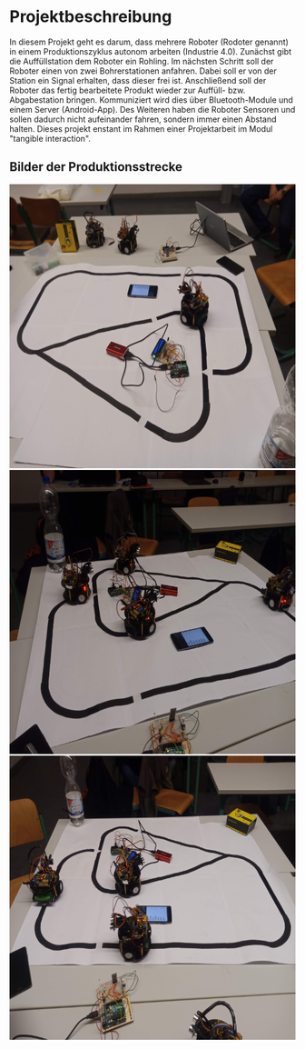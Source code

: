 # Projektbeschreibung
In diesem Projekt geht es darum, dass mehrere Roboter (Rodoter genannt) in einem Produktionszyklus autonom arbeiten (Industrie 4.0). Zunächst gibt die Auffüllstation dem Roboter ein Rohling. Im nächsten Schritt soll der Roboter einen von zwei Bohrerstationen anfahren. Dabei soll er von der Station ein Signal erhalten, dass dieser frei ist. Anschließend soll der Roboter das fertig bearbeitete Produkt wieder zur Auffüll- bzw. Abgabestation bringen.
Kommuniziert wird dies über Bluetooth-Module und einem Server (Android-App). Des Weiteren haben die Roboter Sensoren und sollen dadurch nicht aufeinander fahren, sondern immer einen Abstand halten. Dieses projekt enstant im Rahmen einer Projektarbeit im Modul "tangible interaction".

## Bilder der Produktionsstrecke
<img src="/image/Produktionsstrecke02.jpg" alt="Erste Tests der Produktionsstrecke" title="" height=500/>

<img src="/image/Produktionsstrecke01.jpg" alt="Weitere Tests der Produktionsstrecke mit mehrerenRoboter" title="Produktionsstrecke" height=500/>

<img src="/image/Produktionsstrecke03.jpg" alt="Weitere Tests der Produktionsstrecke mit mehrerenRoboter" title="" height=500/>
